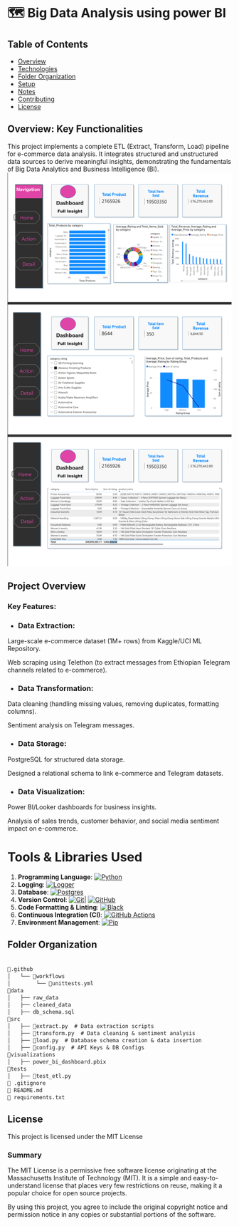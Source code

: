 # 🗺️ Big Data Analysis using power BI

## Table of Contents

- [Overview](#overview)
- [Technologies](#technologies)
- [Folder Organization](#folder-organization)
- [Setup](#setup)
- [Notes](#notes)
- [Contributing](#contributing)
- [License](#license)

## Overview: Key Functionalities

This project implements a complete ETL (Extract, Transform, Load) pipeline for e-commerce data analysis. It integrates structured and unstructured data sources to derive meaningful insights, demonstrating the fundamentals of Big Data Analytics and Business Intelligence (BI).
![img.png](img.png)
## Project Overview
### Key Features:

- ### Data Extraction:

Large-scale e-commerce dataset (1M+ rows) from Kaggle/UCI ML Repository.

Web scraping using Telethon (to extract messages from Ethiopian Telegram channels related to e-commerce).

- ### Data Transformation:

Data cleaning (handling missing values, removing duplicates, formatting columns).

Sentiment analysis on Telegram messages.

- ### Data Storage:

PostgreSQL for structured data storage.

Designed a relational schema to link e-commerce and Telegram datasets.

- ### Data Visualization:

Power BI/Looker dashboards for business insights.

Analysis of sales trends, customer behavior, and social media sentiment impact on e-commerce.
# Tools & Libraries Used

1. **Programming Language**: [![Python](https://img.shields.io/badge/Python-3776AB?style=flat&logo=python&logoColor=yellow)](https://www.python.org/)
2. **Logging**: [![Logger](https://img.shields.io/badge/Logging-4B8BBE?style=flat&logo=python&logoColor=yellow)](https://docs.python.org/3/howto/logging.html)
3. **Database**: [![Postgres](https://img.shields.io/badge/postgres-4479A1?style=flat&logo=poatgres&logoColor=white)](https://www.mysql.com/)
4. **Version Control**: [![Git](https://img.shields.io/badge/Git-F05032?style=flat&logo=git&logoColor=white)](https://git-scm.com/)| [![GitHub](https://img.shields.io/badge/GitHub-181717?style=flat&logo=github&logoColor=white)](https://github.com/)
5. **Code Formatting & Linting**: [![Black](https://img.shields.io/badge/Black-000000?style=flat&logo=python&logoColor=white)](https://github.com/psf/black)
6. **Continuous Integration (CI)**: [![GitHub Actions](https://img.shields.io/badge/GitHub%20Actions-2088FF?style=flat&logo=github-actions&logoColor=white)](https://github.com/features/actions)
7. **Environment Management**: [![Pip](https://img.shields.io/badge/Pip-005A8B?style=flat&logo=pypi&logoColor=white)](https://pip.pypa.io/en/stable/)
## Folder Organization

```

📁.github
│   └── 📁workflows
│        └── 📃unittests.yml
📁data
│   ├── raw_data
│   ├── cleaned_data
│   ├── db_schema.sql
📁src
│   ├── 📃extract.py  # Data extraction scripts
│   ├── 📃transform.py  # Data cleaning & sentiment analysis
│   ├── 📃load.py  # Database schema creation & data insertion
│   ├── 📃config.py  # API Keys & DB Configs
📁visualizations
│   ├── power_bi_dashboard.pbix
📁tests
│   ├── 📃test_etl.py
📜 .gitignore
📜 README.md
📜 requirements.txt

```

## License

This project is licensed under the MIT License

### Summary

The MIT License is a permissive free software license originating at the Massachusetts Institute of Technology (MIT). It is a simple and easy-to-understand license that places very few restrictions on reuse, making it a popular choice for open source projects.

By using this project, you agree to include the original copyright notice and permission notice in any copies or substantial portions of the software.
